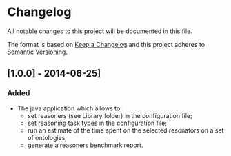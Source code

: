 # Changelog

All notable changes to this project will be documented in this file.

The format is based on [Keep a Changelog](http://keepachangelog.com/) and this project adheres to [Semantic Versioning](http://semver.org/).

## [1.0.0] - 2014-06-25]

### Added
- The java application which allows to:
  - set reasoners (see Library folder) in the configuration file;
  - set reasoning task types in the configuration file;
  - run an estimate of the time spent on the selected resonators on a set of ontologies;
  - generate a reasoners benchmark report.
